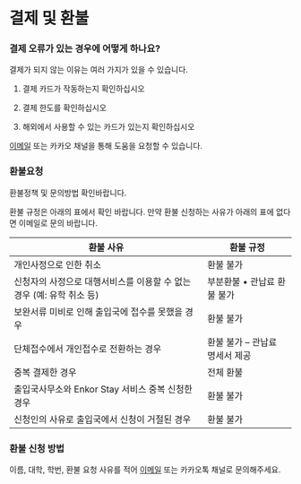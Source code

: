 # 결제 및 환불

### 결제 오류가 있는 경우에 어떻게 하나요?

결제가 되지 않는 이유는 여러 가지가 있을 수 있습니다.

1. 결제 카드가 작동하는지 확인하십시오

2. 결제 한도를 확인하십시오

3. 해외에서 사용할 수 있는 카드가 있는지 확인하십시오

[이메일](mailto:visa-help@enkor.kr) 또는 카카오 채널을 통해 도움을 요청할 수 있습니다.

### 환불요청

환불정책 및 문의방법 확인바랍니다.

환불 규정은 아래의 표에서 확인 바랍니다. 만약 환불 신청하는 사유가 아래의 표에 없다면 이메일로 문의 바랍니다.

| 환불 사유                                                             | 환불 규정                      |
| --------------------------------------------------------------------- | ------------------------------ |
| 개인사정으로 인한 취소                                                | 환불 불가                      |
| 신청자의 사정으로 대행서비스를 이용할 수 없는 경우 (예: 유학 취소 등) | 부분환불 • 관납료 환불 불가    |
| 보완서류 미비로 인해 출입국에 접수를 못했을 경우                      | 환불 불가                      |
| 단체접수에서 개인접수로 전환하는 경우                                 | 환불 불가 – 관납료 명세서 제공 |
| 중복 결제한 경우                                                      | 전체 환불                      |
| 출입국사무소와 Enkor Stay 서비스 중복 신청한 경우                     | 환불 불가                      |
| 신청인의 사유로 출입국에서 신청이 거절된 경우                         | 환불 불가                      |

### 환불 신청 방법

이름, 대학, 학번, 환불 요청 사유를 적어 [이메일](mailto:visa-help@enkor.kr) 또는 카카오톡 채널로 문의해주세요.
